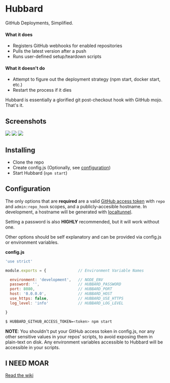 # Hubbard

GitHub Deployments, Simplified.

#### What it does
- Registers GitHub webhooks for enabled repositories
- Pulls the latest version after a push
- Runs user-defined setup/teardown scripts

#### What it doesn't do
- Attempt to figure out the deployment strategy (npm start, docker start, etc.)
- Restart the process if it dies

Hubbard is essentially a glorified git post-checkout hook with GitHub mojo. That's it.

## Screenshots
![](http://i.imgur.com/aSUnWcC.png)
![](http://i.imgur.com/WDnFjdK.png)
![](http://i.imgur.com/yxcoY5T.png)

## Installing
- Clone the repo
- Create config.js (Optionally, see [configuration](#configuration))
- Start Hubbard (`npm start`)

## Configuration
The only options that are __required__ are a valid [GitHub access token](https://github.com/settings/tokens)
with `repo` and `admin:repo_hook` scopes, and a publicly-accesible hostname. In
development, a hostname will be generated with [localtunnel](https://github.com/localtunnel/localtunnel).

Setting a password is also __HIGHLY__ recommended, but it will work without one.

Other options should be self explanatory and can be provided via config.js or environment variables.

__config.js__
```javascript
'use strict'

module.exports = {              // Environment Variable Names

  environment: 'development',   // NODE_ENV
  password: '',                 // HUBBARD_PASSWORD
  port: 8080,                   // HUBBARD_PORT
  host: '0.0.0.0',              // HUBBARD_HOST
  use_https: false,             // HUBBARD_USE_HTTPS
  log_level: 'info'             // HUBBARD_LOG_LEVEL

}
```

```bash
$ HUBBARD_GITHUB_ACCESS_TOKEN=<token> npm start
```

__NOTE__: You shouldn't put your GitHub access token in config.js, nor any other
sensitive values in your repos' scripts, to avoid exposing them in plain-text
on disk. Any environment variables accessible to Hubbard will be accessible in your scripts.

## I NEED MOAR
[Read the wiki](https://github.com/caseyWebb/hubbard/wiki)
